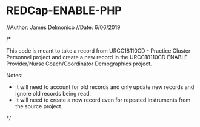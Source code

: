 # REDCap-ENABLE-PHP

//Author: James Delmonico
//Date: 6/06/2019

/*

This code is meant to take a record from URCC18110CD - Practice Cluster Personnel project and create a new record in the URCC18110CD ENABLE - Provider/Nurse Coach/Coordinator Demographics project.

Notes:

- It will need to account for old records and only update new records and ignore old records being read.
- It will need to create a new record even for repeated instruments from the source project.

*/
